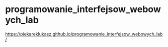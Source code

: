 # programowanie_interfejsow_webowych_lab
https://piekareklukasz.github.io/programowanie_interfejsow_webowych_lab/

